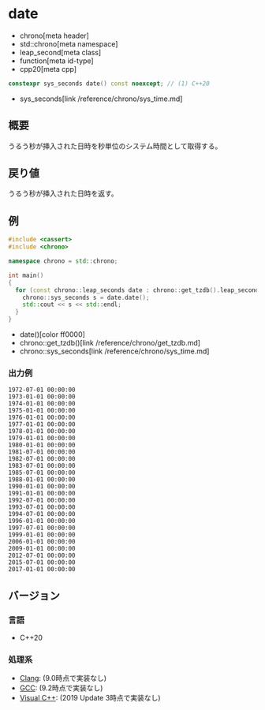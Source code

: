 # date
* chrono[meta header]
* std::chrono[meta namespace]
* leap_second[meta class]
* function[meta id-type]
* cpp20[meta cpp]

```cpp
constexpr sys_seconds date() const noexcept; // (1) C++20
```
* sys_seconds[link /reference/chrono/sys_time.md]

## 概要
うるう秒が挿入された日時を秒単位のシステム時間として取得する。


## 戻り値
うるう秒が挿入された日時を返す。


## 例
```cpp example
#include <cassert>
#include <chrono>

namespace chrono = std::chrono;

int main()
{
  for (const chrono::leap_seconds date : chrono::get_tzdb().leap_seconds) {
    chrono::sys_seconds s = date.date();
    std::cout << s << std::endl;
  }
}
```
* date()[color ff0000]
* chrono::get_tzdb()[link /reference/chrono/get_tzdb.md]
* chrono::sys_seconds[link /reference/chrono/sys_time.md]

### 出力例
```
1972-07-01 00:00:00
1973-01-01 00:00:00
1974-01-01 00:00:00
1975-01-01 00:00:00
1976-01-01 00:00:00
1977-01-01 00:00:00
1978-01-01 00:00:00
1979-01-01 00:00:00
1980-01-01 00:00:00
1981-07-01 00:00:00
1982-07-01 00:00:00
1983-07-01 00:00:00
1985-07-01 00:00:00
1988-01-01 00:00:00
1990-01-01 00:00:00
1991-01-01 00:00:00
1992-07-01 00:00:00
1993-07-01 00:00:00
1994-07-01 00:00:00
1996-01-01 00:00:00
1997-07-01 00:00:00
1999-01-01 00:00:00
2006-01-01 00:00:00
2009-01-01 00:00:00
2012-07-01 00:00:00
2015-07-01 00:00:00
2017-01-01 00:00:00
```

## バージョン
### 言語
- C++20

### 処理系
- [Clang](/implementation.md#clang): (9.0時点で実装なし)
- [GCC](/implementation.md#gcc): (9.2時点で実装なし)
- [Visual C++](/implementation.md#visual_cpp): (2019 Update 3時点で実装なし)
